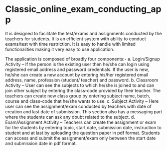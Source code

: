 # Classic_online_exam_conducting_app
It is designed to facilitate the test/exams and assignments conducted by the teachers for students.
It is an efficient system with ability to conduct exams/test with time restriction.
It is easy to handle with limited functionalities making it very easy to use application.

The application is composed of broadly four components:-
a.	Login/Signup Activity – If the person is the existing user then he/she can login using registered email address and password credentials. If the user is new, he/she can create a new account by entering his/her registered email address, name, profession (student/ teacher) and password.
b.	Classroom Activity – User can see the subjects to which he/she is joined to and can join other subject by entering the class-code provided by their teacher. The teachers can create new class group by entering subject name, batch, course and class-code that he/she wants to use.
c.	Subject Activity – Here user can see the assignment/exam conducted by teachers with date of creation and last date of submission. This section also has a messaging part where the students can ask any doubt related to the subject.
d.	Exam/Assignment Activity – Teachers can create the assignment or exam for the students by entering topic, start date, submission date, instruction to student and at last by uploading the question paper in pdf format. Students can access and submit the assignment/exam only between the start date and submission date in pdf format.   
